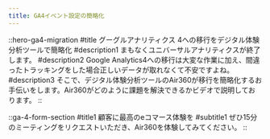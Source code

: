 ```yaml
---
title: GA4イベント設定の簡略化
---
```


::hero-ga4-migration
#title
グーグルアナリティクス 4への移行をデジタル体験分析ツールで簡略化
#description1
まもなくユニバーサルアナリティクスが終了します。
#description2
Google Analytics4への移行は大変な作業に加え、間違ったトラッキングをした場合正しいデータが取れなくて不安ですよね。
#description3
そこで、デジタル体験分析ツールのAir360が移行を簡略化するお手伝いをします。Air360がどのように課題を解決できるかビデオで説明しております。
::

::ga-4-form-section
#title1
顧客に最高のeコマース体験を
#subtitle1
ぜひ15分のミーティングをリクエストいただき、Air360を体験してみてください。
::